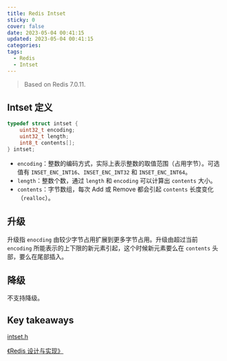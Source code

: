 ```yaml
---
title: Redis Intset
sticky: 0
cover: false
date: 2023-05-04 00:41:15
updated: 2023-05-04 00:41:15
categories:
tags:
  - Redis
  - Intset
---
```


> Based on Redis 7.0.11.

## Intset 定义

```C
typedef struct intset {
    uint32_t encoding;
    uint32_t length;
    int8_t contents[];
} intset;
```

- `encoding`：整数的编码方式，实际上表示整数的取值范围（占用字节）。可选值有 `INSET_ENC_INT16`、`INSET_ENC_INT32` 和 `INSET_ENC_INT64`。
- `length`：整数个数，通过 `length` 和 `encoding` 可以计算出 `contents` 大小。
- `contents`：字节数组，每次 Add 或 Remove 都会引起 `contents` 长度变化（`realloc`）。

## 升级

升级指 `enocding` 由较少字节占用扩展到更多字节占用。升级由超过当前 `encoding` 所能表示的上下限的新元素引起，这个时候新元素要么在 `contents` 头部，要么在尾部插入。

## 降级

不支持降级。

## Key takeaways

[intset.h](https://github.com/redis/redis/blob/7.0/src/intset.h)

[《Redis 设计与实现》](http://redisbook.com)
